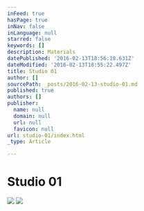 ```yaml
---
inFeed: true
hasPage: true
inNav: false
inLanguage: null
starred: false
keywords: []
description: Materials
datePublished: '2016-02-13T18:56:18.631Z'
dateModified: '2016-02-13T18:55:22.497Z'
title: Studio 01
author: []
sourcePath: _posts/2016-02-13-studio-01.md
published: true
authors: []
publisher:
  name: null
  domain: null
  url: null
  favicon: null
url: studio-01/index.html
_type: Article

---
```

# Studio 01
![](https://the-grid-user-content.s3-us-west-2.amazonaws.com/a01a8781-b1c1-4b1e-b13f-937affb50081.jpg)
![](https://the-grid-user-content.s3-us-west-2.amazonaws.com/92d0106c-8b0e-41d5-9220-8df61bd0876c.jpg)